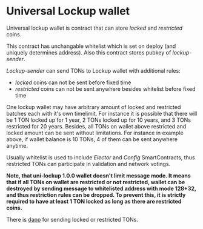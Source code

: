# Universal Lockup wallet
Universal lockup wallet is contract that can store *locked* and *restricted* coins.

This contract has unchangable whitelist which is set on deploy (and uniquely determines address). Also this contract stores pubkey of *lockup-sender*.

*Lockup-sender* can send TONs to Lockup wallet with additional rules:
- *locked* coins can not be sent before fixed time
- *restricted* coins can not be sent anywhere besides whitelist before fixed time

One lockup wallet may have arbitrary amount of locked and restricted batches each with it's own timelimit. For instance it is possible that there will be 1 TON locked up for 1 year, 2 TONs locked up for 10 years, and 3 TONs restricted for 20 years. Besides, all TONs on wallet above restricted and locked amount can be sent without limitations. For instance in example above, if wallet balance is 10 TONs, 4 of them can be sent anywhere anytime.

Usually whitelist is used to include *Elector* and *Config* SmartContracts, thus restricted TONs can participate in validation and network votings.

**Note, that uni-lockup 1.0.0 wallet doesn't limit message mode. It means that if all TONs on wallet are restricted or not restricted, wallet can be destroyed by sending message to whitelisted address with mode 128+32, and thus restriction rules can be dropped. To prevent this, it is strictly required to have at least 1 TON locked as long as there are restricted coins.**

There is [dapp](https://toncenter.github.io/lockup-sender/) for sending locked or restricted TONs.
